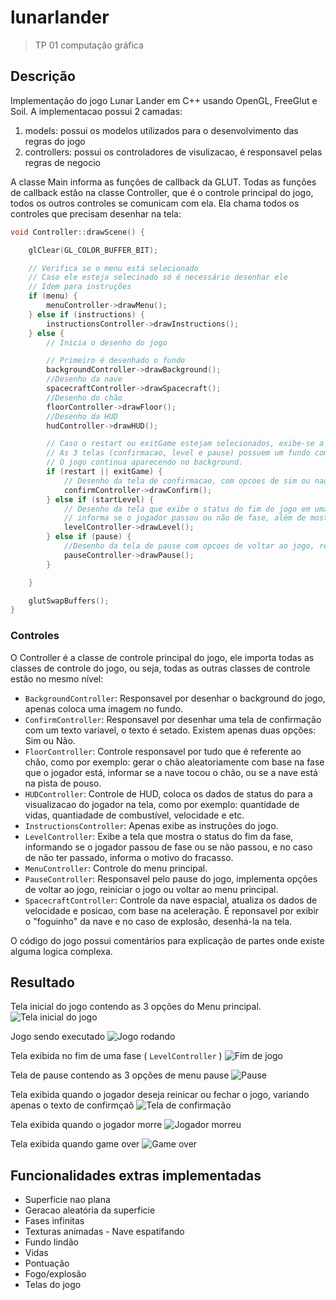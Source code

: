 # lunarlander
> TP 01 computação gráfica

## Descrição
Implementação do jogo Lunar Lander em C++ usando OpenGL, FreeGlut e Soil.
A implementacao possui 2 camadas:
1. models: possui os modelos utilizados para o desenvolvimento das regras do jogo
1. controllers: possui os controladores de visulizacao, é responsavel pelas regras de negocio

A classe Main informa as funções de callback da GLUT. Todas as funções de callback estão na classe Controller, que é o controle principal do jogo, todos os outros controles se comunicam com ela. Ela chama todos os controles que precisam desenhar na tela:

```c
void Controller::drawScene() {

	glClear(GL_COLOR_BUFFER_BIT);

	// Verifica se o menu está selecionado
	// Caso ele esteja selecinado só é necessário desenhar ele
	// Idem para instruções
	if (menu) {
		menuController->drawMenu();
	} else if (instructions) {
		instructionsController->drawInstructions();
	} else {
		// Inicia o desenho do jogo

		// Primeiro é desenhado o fundo
		backgroundController->drawBackground();
		//Desenho da nave
		spacecraftController->drawSpacecraft();
		//Desenho do chão
		floorController->drawFloor();
		//Desenho da HUD
		hudController->drawHUD();

		// Caso o restart ou exitGame estejam selecionados, exibe-se a tela de confirmação
		// As 3 telas (confirmacao, level e pause) possuem um fundo com alpha 0.5, ou seja,
		// O jogo continua aparecendo no background.
		if (restart || exitGame) {
			// Desenho da tela de confirmacao, com opcoes de sim ou nao
			confirmController->drawConfirm();
		} else if (startLevel) {
			// Desenho da tela que exibe o status do fim do jogo em uma fase,
			// informa se o jogador passou ou não de fase, além de mostrar a pontuacao do jogador
			levelController->drawLevel();
		} else if (pause) {
			//Desenho da tela de pause com opcoes de voltar ao jogo, reiniciar o jogo e ir ao menu principal
			pauseController->drawPause();
		}

	}

	glutSwapBuffers();
}
```

### Controles
O Controller é a classe de controle principal do jogo, ele importa todas as classes de controle do jogo, ou seja, todas as outras classes de controle estão no mesmo nível:
* ```BackgroundController```: Responsavel por desenhar o background do jogo, apenas coloca uma imagem no fundo.
* ```ConfirmController```: Responsavel por desenhar uma tela de confirmação com um texto variavel, o texto é setado. Existem apenas duas opções: Sim ou Não.
* ```FloorController```: Controle responsavel por tudo que é referente ao chão, como por exemplo: gerar o chão aleatoriamente com base na fase que o jogador está, informar se a nave tocou o chão, ou se a nave está na pista de pouso.
* ```HUDController```: Controle de HUD, coloca os dados de status do para a visualizacao do jogador na tela, como por exemplo: quantidade de vidas, quantiadade de combustível, velocidade e etc.
* ```InstructionsController```: Apenas exibe as instruções do jogo.
* ```LevelController```: Exibe a tela que mostra o status do fim da fase, informando se o jogador passou de fase ou se não passou, e no caso de não ter passado, informa o motivo do fracasso.
* ```MenuController```: Controle do menu principal.
* ```PauseController```: Responsavel pelo pause do jogo, implementa opções de voltar ao jogo, reiniciar o jogo ou voltar ao menu principal.
* ```SpacecraftController```: Controle da nave espacial, atualiza os dados de velocidade e posicao, com base na aceleração. É reponsavel por exibir o "foguinho" da nave e no caso de explosão, desenhá-la na tela.

O código do jogo possui comentários para explicação de partes onde existe alguma logica complexa.

## Resultado
Tela inicial do jogo contendo as 3 opções do Menu principal. 
![Tela inicial do jogo](/images/1_menu-principal.png)

Jogo sendo executado
![Jogo rodando](/images/2_jogo-rodando.png)

Tela exibida no fim de uma fase ( ```LevelController``` )
![Fim de jogo](/images/3_tela-fim-de-jogo.png)

Tela de pause contendo as 3 opções de menu pause
![Pause](/images/4_tela-pause.png)

Tela exibida quando o jogador deseja reinicar ou fechar o jogo, variando apenas o texto de confirmçaõ
![Tela de confirmação](/images/5_tela-confirmacao.png)

Tela exibida quando o jogador morre
![Jogador morreu](/images/6_tela-fim-de-jogo-perdeu.png)

Tela exibida quando game over
![Game over](/images/7_tela-game-over.png)

## Funcionalidades extras implementadas

* Superficie nao plana
* Geracao aleatória da superficie
* Fases infinitas
* Texturas animadas - Nave espatifando
* Fundo lindão
* Vidas
* Pontuação
* Fogo/explosão
* Telas do jogo